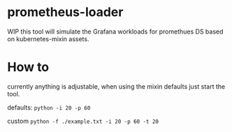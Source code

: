 # prometheus-loader
WIP
this tool will simulate the Grafana workloads for promethues DS
based on kubernetes-mixin assets.

# How to
currently anything is adjustable, when using the mixin defaults just start the
tool.

defaults:
```python -i 20 -p 60```

custom
```python -f ./example.txt -i 20 -p 60 -t 20```
